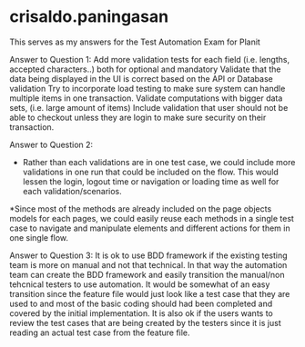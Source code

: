 # crisaldo.paningasan
This serves as my answers for the Test Automation Exam for Planit

Answer to Question 1:
  Add more validation tests for each field (i.e. lengths, accepted characters..) both for optional and mandatory
  Validate that the data being displayed in the UI is correct based on the API or Database validation
  Try to incorporate load testing to make sure system can handle multiple items in one transaction.
  Validate computations with bigger data sets, (i.e. large amount of items)
  Include validation that user should not be able to checkout unless they are login to make sure security on their transaction.
  

Answer to Question 2:
  * Rather than each validations are in one test case, we could include more validations in one run that could be included on the flow. This would lessen the login, logout time or navigation or loading time as well for each validation/scenarios.
  
  *Since most of the methods are already included on the page objects models for each pages, we could easily reuse each methods in a single test case to navigate and manipulate elements and different actions for them in one single flow.


Answer to Question 3:
  It is ok to use BDD framework if the existing testing team is more on manual and not that technical. In that way the automation team can create the BDD framework and easily transition the manual/non tehcnical testers to use automation. It would be somewhat of an easy transition since the feature file would just look like a test case that they are used to and most of the basic coding should had been completed and covered by the initial implementation. It is also ok if the users wants to review the test cases that are being created by the testers since it is just reading an actual test case from the feature file.
